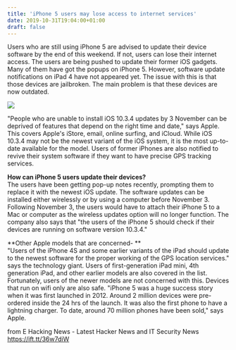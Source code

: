 ```yaml
---
title: 'iPhone 5 users may lose access to internet services'
date: 2019-10-31T19:04:00+01:00
draft: false
---
```


  

  

Users who are still using iPhone 5 are advised to update their device software by the end of this weekend. If not, users can lose their internet access. The users are being pushed to update their former iOS gadgets. Many of them have got the popups on iPhone 5. However, software update notifications on iPad 4 have not appeared yet. The issue with this is that those devices are jailbroken. The main problem is that these devices are now outdated.  
  

[![](https://1.bp.blogspot.com/-eccfXRMWbkg/Xbsfm3WdwWI/AAAAAAAALB8/Zf1y56WJ9VInVQMsixpZPecAvTtKdXfqgCLcBGAsYHQ/s640/iphone%2B5.jpg)](https://1.bp.blogspot.com/-eccfXRMWbkg/Xbsfm3WdwWI/AAAAAAAALB8/Zf1y56WJ9VInVQMsixpZPecAvTtKdXfqgCLcBGAsYHQ/s1600/iphone%2B5.jpg)

  
"People who are unable to install iOS 10.3.4 updates by 3 November can be deprived of features that depend on the right time and date," says Apple. This covers Apple's iStore, email, online surfing, and iCloud. While iOS 10.3.4 may not be the newest variant of the iOS system, it is the most up-to-date available for the model. Users of former iPhones are also notified to revive their system software if they want to have precise GPS tracking services.  
  
**How can iPhone 5 users update their devices?**  
The users have been getting pop-up notes recently, prompting them to replace it with the newest iOS update. The software updates can be installed either wirelessly or by using a computer before November 3. Following November 3, the users would have to attach their iPhone 5 to a Mac or computer as the wireless updates option will no longer function. The company also says that "the users of the iPhone 5 should check if their devices are running on software version 10.3.4."  
  
**Other Apple models that are concerned- **  
"Users of the iPhone 4S and some earlier variants of the iPad should update to the newest software for the proper working of the GPS location services." says the technology giant. Users of first-generation iPad mini, 4th generation iPad, and other earlier models are also covered in the list. Fortunately, users of the newer models are not concerned with this. Devices that run on wifi only are also safe. "iPhone 5 was a huge success story when it was first launched in 2012. Around 2 million devices were pre-ordered inside the 24 hrs of the launch. It was also the first phone to have a lightning charger. To date, around 70 million phones have been sold," says Apple.

  
  
from E Hacking News - Latest Hacker News and IT Security News https://ift.tt/36w7diW